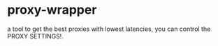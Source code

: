 # proxy-wrapper
a tool to get the best proxies with lowest latencies, you can control the PROXY SETTINGS!.
